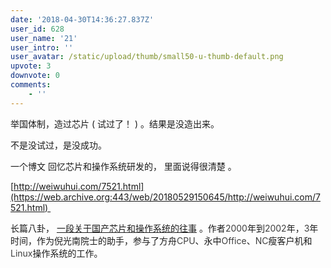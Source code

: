 ```yaml
---
date: '2018-04-30T14:36:27.837Z'
user_id: 628
user_name: '21'
user_intro: ''
user_avatar: /static/upload/thumb/small50-u-thumb-default.png
upvote: 3
downvote: 0
comments:
    - ''
---
```


举国体制，造过芯片 ( 试过了！ ) 。结果是没造出来。

不是没试过，是没成功。  

一个博文 回忆芯片和操作系统研发的， 里面说得很清楚 。

[http://weiwuhui.com/7521.html](https://web.archive.org:443/web/20180529150645/http://weiwuhui.com/7521.html) 

长篇八卦， [一段关于国产芯片和操作系统的往事](https://web.archive.org:443/web/20180529150645/https://mp.weixin.qq.com/s?__biz=MjM5MjA4MjU4MQ==&mid=2656630984&idx=1&sn=791fce2657f4e56d60c9545104e42081&scene=21#wechat_redirect) 。作者<span style="color: rgb(62, 62, 62);">2000</span><span style="">年到</span><span style="color: rgb(62, 62, 62);">2002</span><span style="">年，</span><span style="color: rgb(62, 62, 62);">3</span><span style="">年时间，作为倪光南院士的助手，参与了方舟</span><span style="color: rgb(62, 62, 62);">CPU</span><span style="">、永中</span><span style="color: rgb(62, 62, 62);">Office</span><span style="">、</span><span style="color: rgb(62, 62, 62);">NC</span><span style="">瘦客户机和</span><span style="color: rgb(62, 62, 62);">Linux</span><span style="">操作系统的工作。</span>

